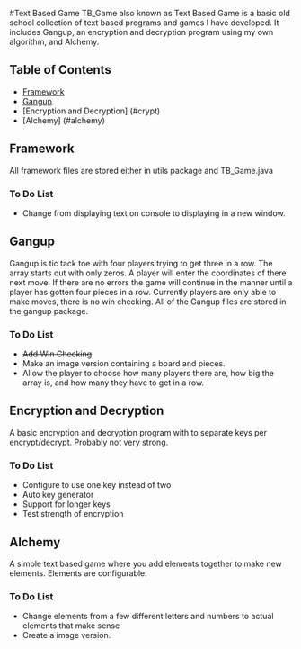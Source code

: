 #Text Based Game
TB_Game also known as Text Based Game is a basic old school collection of text based programs and games I have developed. It includes Gangup, an encryption and decryption program using my own algorithm, and Alchemy.

## Table of Contents
 
* [Framework](#framework)
* [Gangup](#gangup)
* [Encryption and Decryption] (#crypt)
* [Alchemy] (#alchemy)
 
## <a name="framework"></a>Framework 
All framework files are stored either in utils package and TB_Game.java
### To Do List 
* Change from displaying text on console to displaying in a new window.

## <a name="gangup"></a>Gangup
Gangup is tic tack toe with four players trying to get three in a row. The array starts out with only zeros. A player will enter the coordinates of there next move. If there are no errors the game will continue in the manner until a player has gotten four pieces in a row. Currently players are only able to make moves, there is no win checking. All of the Gangup files are stored in the gangup package.
    
### To Do List 
* ~~Add Win Checking~~
* Make an image version containing a board and pieces.
* Allow the player to choose how many players there are, how big the array is, and how many they have to get in a row.
        
## <a name="crypt"></a>Encryption and Decryption
A basic encryption and decryption program with to separate keys per encrypt/decrypt. Probably not very strong.
    
### To Do List
* Configure to use one key instead of two
* Auto key generator
* Support for longer keys
* Test strength of encryption
            
## <a name="alchemy"></a> Alchemy
A simple text based game where you add elements together to make new elements. Elements are configurable.

### To Do List
* Change elements from a few different letters and numbers to actual elements that make sense
* Create a image version.